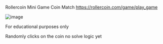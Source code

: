 Rollercoin Mini Game Coin Match 
https://rollercoin.com/game/play_game

![image](https://github.com/jonnytracker/Coin-Match/assets/36203292/7ec215e4-cacb-4c82-8472-8cf065eb2292)


For educational purposes only


Randomly clicks on the coin no solve logic yet
